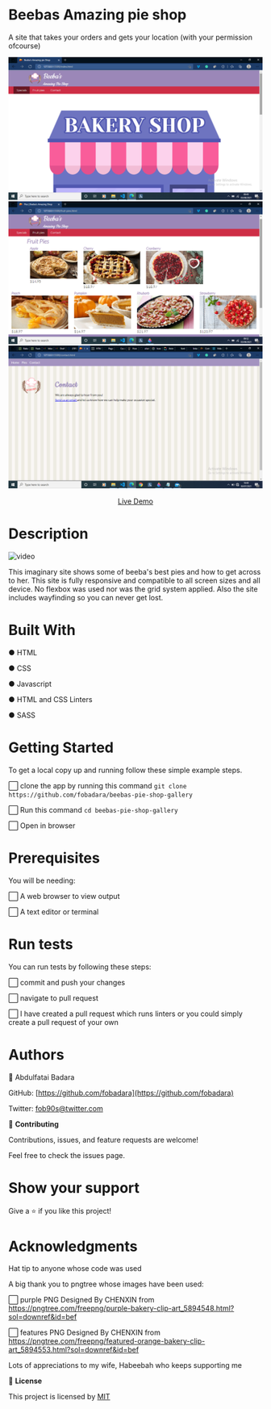 # Beebas Amazing pie shop

A site that takes your orders and gets your location (with your permission ofcourse)

![screenshot](images/homepage.png)
![screenshot](images/pies.png)
![screenshot](images/screenshot-contact.png)

<div align="center"><a href="https://fobadara.github.io/beebas-pie-shop-gallery" text="bold">Live Demo</a></div>

# Description

![video](images/beebas-pie-gallery.gif)

This imaginary site shows some of beeba's best pies and how to get across to her. This site is fully responsive and compatible to all screen sizes and all device. No flexbox was used nor was the grid system applied. Also the site includes wayfinding so you can never get lost.

# Built With

● HTML

● CSS

● Javascript

● HTML and CSS Linters

● SASS

# Getting Started

To get a local copy up and running follow these simple example steps.

⬜ clone the app by running this command `git clone https://github.com/fobadara/beebas-pie-shop-gallery`

⬜ Run this command `cd beebas-pie-shop-gallery`

⬜ Open in browser

# Prerequisites

You will be needing:

⬜ A web browser to view output

⬜ A text editor or terminal

# Run tests

You can run tests by following these steps:

⬜ commit and push your changes

⬜ navigate to pull request

⬜ I have created a pull request which runs linters or you could simply create a pull request of your own

# Authors

👤 Abdulfatai Badara

GitHub: [https://github.com/fobadara](https://github.com/fobadara)

Twitter: fob90s@twitter.com

🤝 **Contributing**

Contributions, issues, and feature requests are welcome!

Feel free to check the issues page.

# Show your support

Give a ⭐️ if you like this project!

# Acknowledgments

Hat tip to anyone whose code was used

A big thank you to pngtree whose images have been used:

⬜ purple PNG Designed By CHENXIN from https://pngtree.com/freepng/purple-bakery-clip-art_5894548.html?sol=downref&id=bef

⬜ features PNG Designed By CHENXIN from https://pngtree.com/freepng/featured-orange-bakery-clip-art_5894553.html?sol=downref&id=bef

Lots of appreciations to my wife, Habeebah who keeps supporting me

📝 **License**

This project is licensed by [MIT](LICENSE)
